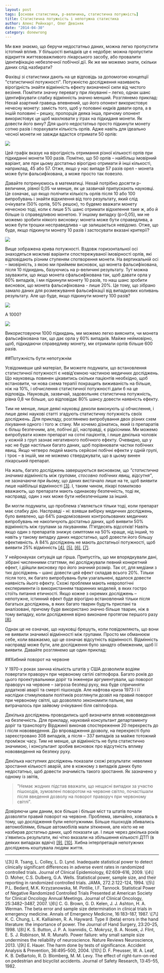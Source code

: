 ```yaml
---
layout: post
tags: [основи статистики, р-величина, статистична потужність]
title: Статистична потужність і непотужна статистика
author: Алекс Рейнхарт, Олег Девіняк
date: "2014-04-30" 
category: donewrong
---
```


Ми вже знаємо, що беручи недостатньо даних, можна легко пропустити істотний вплив. У більшості випадків це є недобре: можна пропустити відкриття життєвоважливого лікарського засобу, або провалити ідентифікацію небезпечної побічної дії. Як же ми можемо знати, скільки даних слід назбирати?

Фахівці зі статистики дають на це відповідь за допомогою концепції "статистичної потужності". Потужністю дослідження називають вірогідність знайти відмінність ефекту визначеної сили від чистого везіння. Помітити значну перевагу при лікуванні – легко, однак шанс ідентифікувати слабку відмінність значно менший. Розглянемо приклад:
Нехай азартний гравець впевнений, що його опонент використовує нечесну монету: замість того, щоб у половині кидків давати орла, а в іншій половині – решку, пропорція деяка інша, причому опонент використовує це щоб махлювати у іграх на підкиданя монети. Як довести його вину?
Для цього недостатньо просто підкинути монету сотню разів і порахувати кількість орлів. Адже навіть для ідеально чесної монети не завжди вдастся отримати 50 орлів:

<img src="http://stat.org.ua/figures/power-1.png">

Цей графік вказує на вірогідність отримання різної кількості орлів при підкиданні монети 100 разів. Помітно, що 50 орлів – найбільш імовірний варіант, але при цьому достатньо вірогідно отримати й інші кількості, наприклад, 45 або 57. Отже, якщо у нас випаде 57 разів орел - монета може бути фальсифікована, а може просто так повезло.

Давайте потренуємось в математиці. Нехай потрібно досягти р-величини, рівної 0,05 чи менше, як це зазвичай припускають науковці. Це означає, що якщо полічити кількість орлів після 10 або 100 випробувань і знайти відхилення від того результату, який слід очікувати (50% орлів, 50% решок), то будемо вважати монету нечесною тоді, коли є лише 5% шанс отримати відхилення таке ж, або й більше із справедливою монетою. У іншому випадку (р>0,05), ми не можемо зробити ніякого висновку: монета може бути справедлива, а може бути трошки несправедлива – це залишається невідомо.
Отже, що буде, якщо підкинути монету 10 разів і застосувати вказані критерії?

<img src="http://stat.org.ua/figures/power-2.png">

Вище зображена крива потужності. Вздовж горизонтальної осі знаходяться можливі варіанти спостережуваної імовірності орлів, які відповідають різним ступеням спотворення монети. На вертикальній осі – імовірність, з якою ми приймем висновок, що монета фальсифікована, після 10 підкидань, базуючись на р-величині результату. 
Тут можна зауважити, що якщо монета сфальсифікована так, щоб давати орла у 60% випадків, і ми підкинули монету 10 разів, то наш шанс зробити висновок, що монета фальсифікована - лише 20%. Це тому, що зібрано замало даних для розмежування фальсифікації від випадкових коливань результату. 
Але що буде, якщо підкинути монету 100 разів?

<img src="http://stat.org.ua/figures/power-3.png">

А 1000?

<img src="http://stat.org.ua/figures/power-4.png">

Використовуючи 1000 підкидань, ми можемо легко вияснити, чи монета фальсифікована так, що дає орла у 60% випадків. Майже неймовірно, щоб, підкидаючи справедливу монету, ми отримали орлів більше 600 разів.

##Потужність бути непотужнім

Усвідомивши цей матеріал, Ви можете подумати, що встановлення статистичної потужності є невід'ємною частиною медичних досліджень. Що науковець повинен цікавитись скільки пацієнтів необхідно, щоб встановити, чи нова схема терапії покращить виживаність на більше, ніж на 10%, і обчислення статистичної потужності дали б на це відповідь. Науковців, зазвичай, задовольняє статистична потужність, рівна 0,8 чи більше, шо відповідає 80% шансу довести наявність ефекту.

Тим не менше, лише деякі науковці деколи виконують ці обчислення, і лише деякі наукові статті згадують статистичну потужність своїх досліджень. 
Для прикладу, розглянемо випробування двох різних схем лікування одного і того ж стану. Ми хочемо дізнатись, який із препаратів є більш безпечним, але, побічні дії, насправді, є рідкісними. Ми можемо випробувати кожен препарат на сотні пацієнтів, і лише декілька чоловік у кожній з груп зазнає негативного побічного ефекту. Очевидно, що у нас не буде настільки багато даних, щоб порівнювати частки побічних явищ. Якщо четверо людей мають серйозні побічні ефекти у одній групі, і троє – в іншій, ми не можемо стверджувати, що в цьому винен лікарський препарат. 

На жаль, багато досліджень завершуються висновком, що *"статистична значима відмінність між групами, стосовно побічних явищ, відсутня"*, не зазначаючи при йьому, що даних вистачало лише на те, щоб виявити лише найбільші відмінності <a href="#tsang 2009">\[3\]</a>. І, таким чином, лікарі помилково вважають, що препарати мають одинакову безпечність, тоді як, насправді, один з них може бути небезпечнішим за інший.

Ви могли подумати, що проблема з'являється тільки тоді, коли препарат має слабку дію. Насправді - ні: взявши вибірку медичних досліджень, було виявлено, що 64% рандомізованих контрольованих медичних випробувань не накопичують достатньо даних, щоб виявити 50% відмінність між групами за лікуванням. П'ятдесять відсотків! Навіть якщо один з препаратів знижує симптоми на 50% краще, нід інший, то навіть у такому випадку даних недостатньо, щоб довести його більшу ефективність. А 84% досліджень не мають достатньої потужності, щоб виявити 25% відмінність <a href="#moher 1994">\[4\]</a>, <a href="#bedard 2007">\[5\]</a>, <a href="#brown 1987">\[6\]</a>, <a href="#chung 1998">\[7\]</a>.

У нейронауках ситуація ще гірша. Припустіть, що ми впорядкували дані, зібрані численними статтями, які досліджували певний конкретний ефект, і дійшли висновку про його значний розмір. Так от, для медіани з тих досліджень – шанс довести цей ефект складав всього 20%. Тільки після того, як багато випробувань були узагальнені, вдалося довести наявність йього ефекту. Схожі проблеми мають неврологічні експерименти із використанням тваринних моделей, в яких гостро стоїть питання етичності. Якщо кожне з окремих досліджень – непотужне, істинний ефект буде вірогідно встановлений тільки після багатьох досліджень, в яких багато тварин будуть приспані та аналізовані, причому буде використано значно більше тварин, ніж в тому випадку, коли дослідження вірно виконане протягом першого разу <a href="#button 2013">\[8\]</a>.

Однак це не означає, що науковці брешуть, коли повідомляють, що вони не виявили значимої відмінності між групами. Просто ми обманюєм себе, коли вважаємо, що це означає відсутність відмінності. Відмінність насправді може бути, але дослідження було занадто обмеженим, щоб її виявити. 
Давайте розглянемо ще один приклад:

##Хибний поворот на червоне

У 1970-х роках занчна кількість штатів у США дозволили водіям повертати праворуч при червоному свтілі світлофора. Багато років до цього проектувальники доріг та інженери аргументували, що поворот праворуч на червоне – загроза безпеці руху, яка буде спричиняти додаткові аварії та смерті пішоходів. Але нафтова криза 1973 і її наслідки стимулювали політиків розглянути дозвіл на правий поворот при червоному світлі, що дозволяло зекономити пальне, яке витрачалось при зайвому очікуванні біля світлофора.

Декілька досліджень проводились щоб визначити вплив нововведення на безпечність. Для прикладу, науковий консультант департаменту доріг та транспорту Вірджинії виконав спостереження 20 перехресть до і після нововведення. До впровадження дозволу, на перехресті було зареєстровано 308 випадків, а після – 337 випадків за майже тотожний проміжок часу. Тим не менше, ця відмінність не була статистично значимою, і консультант зробив висновок про відсутність впливу нововведення на безпеку руху.

Декілька наступних досліджень показали схожі результати: невелике зростання кількості аварій, але в кожному з випадків даних було недостатньо, щоб довести значимість такого зростання. Як зазначено у одному із звітів, 
>"Немає жодних підстав вважати, що нещасні випадки за участю пішоходів, зумовлені поворотом на червоне світло, почастішали після введення дозволу на поворот праворуч при червоному світлі".

Довіряючи цим даним, все більше і більше міст та штатів почали дозволяти правий поворот на червоне. Проблема, звичайно, ховалась в тому, що дослідження були непотужними. Більше пішоходів збивались автомобілями, більше автомобілів мали зіткнення, але ніхто не не назбирав достатньо даних, щоб показати це. І лише через декілька років з'явились результати, які чітко вказали на збільшення кількості ДТП (в деяких випадках вдвічі) <a href="#hauer 2004">\[9\]</a>, <a href="#preusser 1982">\[10\]</a>. Хибна інтерпретація непотужних досліджень коштувала людям життя.

___

<div class="nohover">
<a name="tsang 2009" id="anchor">\[3\] R. Tsang, L. Colley, L. D. Lynd. Inadequate statistical power to detect clinically significant differences in adverse event rates in randomized controlled trials. Journal of Clinical Epidemiology, 62:609–616, 2009.</a>
<a name="moher 1994" id="anchor">\[4\] D. Moher, C.S. Dulberg, G.A. Wells. Statistical power, sample size, and their reporting in randomized controlled trials. JAMA, 272.2:122-124, 1994.</a>
<a name="bedard 2007" id="anchor">\[5\] P.L. Bedard, M.K. Krzyzanowska, M. Pintilie, I.F. Tannock. Statistical Power of Negative Randomized Controlled Trials Presented at American Society for Clinical Oncology Annual Meetings. Journal of Clinical Oncology, 25:3482–3487, 2007.</a>
<a name="brown 1987" id="anchor">\[6\] C. G. Brown, G. D. Kelen, J. J. Ashton, H. A. Werman. The beta error and sample size determination in clinical trials in emergency medicine. Annals of Emergency Medicine, 16:183–187, 1987.</a>
<a name="chung 1998" id="anchor">\[7\] K. C. Chung, L. K. Kalliainen, R. A. Hayward. Type II (beta) errors in the hand literature: the importance of power. The Journal of Hand Surgery, 23:20–25, 1998.</a>
<a name="button 2013" id="anchor">\[8\] K. S. Button, J. P. A. Ioannidis, C. Mokrysz, B. A. Nosek, J. Flint, E. S. J. Robinson, M. R. Munafò. Power failure: why small sample size undermines the reliability of neuroscience. Nature Reviews Neuroscience, 2013. </a>
<a name="hauer 2004" id="anchor">\[9\] E. Hauer. The harm done by tests of significance. Accident Analysis & Prevention, 36:495–500, 2004.</a>
<a name="preusser 1982" id="anchor">\[10\] D. F. Preusser, W. A. Leaf, K. B. DeBartolo, R. D. Blomberg, M. M. Levy. The effect of right-turn-on-red on pedestrian and bicyclist accidents. Journal of Safety Research, 13:45–55, 1982. </a>
</div>
